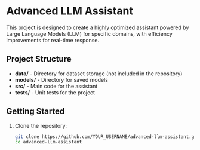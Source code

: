 # Advanced LLM Assistant

This project is designed to create a highly optimized assistant powered by Large Language Models (LLM) for specific domains, with efficiency improvements for real-time response.

## Project Structure
- **data/** - Directory for dataset storage (not included in the repository)
- **models/** - Directory for saved models
- **src/** - Main code for the assistant
- **tests/** - Unit tests for the project

## Getting Started

1. Clone the repository:
   ```bash
   git clone https://github.com/YOUR_USERNAME/advanced-llm-assistant.git
   cd advanced-llm-assistant